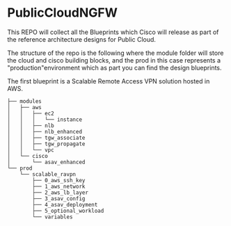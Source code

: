 # PublicCloudNGFW

This REPO will collect all the Blueprints which Cisco will release as part of the reference architecture designs for Public Cloud.

The structure of the repo is the following where the module folder will store the cloud and cisco building blocks, and the prod in this case represents a "production"environment which as part you can find the design blueprints.

The first blueprint is a Scalable Remote Access VPN solution hosted in AWS.

```
├── modules
│   ├── aws
│   │   ├── ec2
│   │   │   └── instance
│   │   ├── nlb
│   │   ├── nlb_enhanced
│   │   ├── tgw_associate
│   │   ├── tgw_propagate
│   │   └── vpc
│   └── cisco
│       └── asav_enhanced
└── prod
    └── scalable_ravpn
        ├── 0_aws_ssh_key
        ├── 1_aws_network
        ├── 2_aws_lb_layer
        ├── 3_asav_config
        ├── 4_asav_deployment
        ├── 5_optional_workload
        └── variables
```


